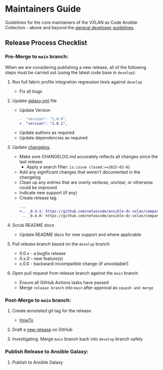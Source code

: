 # Maintainers Guide

Guidelines for the core maintainers of the VXLAN as Code Ansible Collection - above and beyond the [general developer guidelines](../CONTRIBUTING.md).

## Release Process Checklist

### Pre-Merge to `main` branch:

When we are considering publishing a new release, all of the following steps must be carried out (using the latest code base in `develop`):

1. Run full fabric profile integration regression tests against `develop`
     * Fix all bugs

1. Update [galaxy.yml](https://github.com/netascode/ansible-dc-vxlan/blob/develop/galaxy.yml) file
    * Update Version
        ```diff
        -  "version": "1.0.0",
        +  "version": "1.0.1",
        ```
    * Update authors as required
    * Update dependencies as required

1. Update [changelog.](https://github.com/netascode/ansible-dc-vxlan/blob/develop/CHANGELOG.rst)
     * Make sure CHANGELOG.md accurately reflects all changes since the last release
        * Apply a search filter: `is:issue closed:>=2025-03-01`
     * Add any significant changes that weren't documented in the changelog
     * Clean up any entries that are overly verbose, unclear, or otherwise could be improved
     * Indicate new support (if any)
     * Create release tag
       ```diff
       ...
       +.. _0.4.1: https://github.com/netascode/ansible-dc-vxlan/compare/0.4.0...0.4.1
        .. _0.4.0: https://github.com/netascode/ansible-dc-vxlan/compare/0.3.0...0.4.0
       ```

1. Scrub README docs
     * Update README docs for new support and where applicable

1. Pull release branch based on the `develop` branch
      * 0.0.x - a bugfix release
      * 0.x.0 - new feature(s)
      * x.0.0 - backward-incompatible change (if unvoidable!)

1. Open pull request from release branch against the `main` branch
     * Ensure all GitHub Actions tasks have passed
     * Merge `release branch` into `main` after approval as `squash and merge`

### Post-Merge to `main` branch:

1. Create annotated git tag for the release
     * [HowTo](https://git-scm.com/book/en/v2/Git-Basics-Tagging#Annotated-Tags)

1. Draft a [new release](https://github.com/netascode/ansible-dc-vxlan/releases) on GitHub

1. Investigating. Merge `main` branch back into `develop` branch safely

### Publish Release to Ansible Galaxy:

1. Publish to Ansible Galaxy
